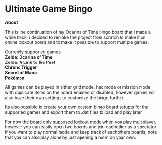 # Ultimate Game Bingo

**About**

This is the continuation of my Ocarina of Time bingo board that i made a while back, i decided to remake the project from scratch to make it an online
lockout board and to make it possible to support multiple games.

Currently supported games:<br>
**Zelda: Ocarina of Time<br>
Zelda: A Link to the Past<br>
Chrono Trigger<br>
Secret of Mana<br>
Pokémon**

All games can be played in either grid mode, hex mode or mission mode with duplicate items on the board enabled or disabled, however games will also have
their own settings to customize the bingo further.

Its also possible to create your own custom bingo board setupts for the supported games and export them to .dat files to load and play later.

For now the board only supposed lockout mode when you play multiplayer, however you can easily open two boards and join eachother as a spectator if you
want to play normal mode and keep track of eachothers boards, note that you can also play alone by just opening a room on your own.
